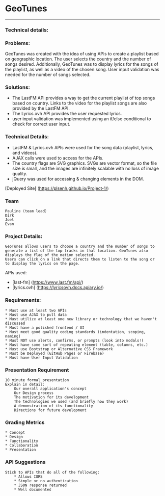 # GeoTunes

_____________________________________________________________________________________________
### Technical details:

### Problems:
GeoTunes was created with the idea of using APIs to create a playlist based on geographic location. The user selects the country and the number of songs desired. Additionally, GeoTunes was to display lyrics for the songs of the playlist, as well as a video of the chosen song. User input validation was needed for the number of songs selected.  


### Solutions:
* The LastFM API provides a way to get the current playlist of top songs based on country. Links to the video for the playlist songs are also provided by the LastFM API. 
* The Lyrics.ovh API provides the user requested lyrics.
* user input validation was implemented using an if/else conditional to check for correct user input.

### Technical Details:
* LastFM & Lyrics.ovh APIs were used for the song data (playlist, lyrics, and videos).
* AJAX calls were used to access for the APIs.
* The country flags are SVG graphics. SVGs are vector format, so the file size is small, and the images are infinitely scalable with no loss of image quality.
* jQuery was used for accessing & changing elements in the DOM.


[Deployed Site] (https://plsenh.github.io/Project-1/)

### Team

    Pauline (team lead)
    Dirk
    Joel
    Evan

### Project Details:

    GeoTunes allows users to choose a country and the number of songs to generate a list of the top tracks in that location. GeoTunes also displays the flag of the nation selected.
    Users can click on a link that directs them to listen to the song or to display the lyrics on the page.

APIs used:
* [last-fm] (https://www.last.fm/api/)
* [lyrics.ovh] (https://lyricsovh.docs.apiary.io/)

### Requirements:

    * Must use at least two APIs
    * Must use AJAX to pull data
    * Must utilize at least one new library or technology that we haven't discussed
    * Must have a polished frontend / UI
    * Must meet good quality coding standards (indentation, scoping, naming)
    * Must NOT use alerts, confirms, or prompts (look into modals!)
    * Must have some sort of repeating element (table, columns, etc.)
    * Must use Bootstrap or Alternative CSS Framework
    * Must be Deployed (GitHub Pages or Firebase)
    * Must have User Input Validation

### Presentation Requirement

    10 minute formal presentation
    Explain in detail:
        Our overall application's concept
        Our Design process
        The motivation for its development
        The technologies we used (and briefly how they work)
        A demonstration of its functionality
        Directions for future development

### Grading Metrics

    * Concept
    * Design
    * Functionality
    * Collaboration
    * Presentation

### API Suggestions

    Stick to APIs that do all of the following:
        * Allows CORS
        * Simple or no authentication
        * JSON response returned
        * Well documented
